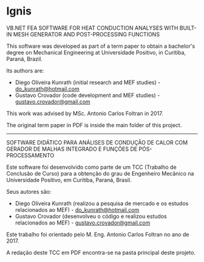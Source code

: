 # Ignis
VB.NET FEA SOFTWARE FOR HEAT CONDUCTION ANALYSES WITH BUILT-IN MESH GENERATOR AND POST-PROCESSING FUNCTIONS

This software was developed as part of a term paper to obtain a bachelor's degree on Mechanical Engineering at Universidade Positivo, in Curitiba, Paraná, Brazil.

Its authors are:
- Diego Oliveira Kunrath (initial research and MEF studies) - do_kunrath@hotmail.com
- Gustavo Crovador (code development and MEF studies) - gustavo.crovador@gmail.com

This work was advised by MSc. Antonio Carlos Foltran in 2017.

The original term paper in PDF is inside the main folder of this project.

---------------------------------------------------

SOFTWARE DIDÁTICO PARA ANÁLISES DE CONDUÇÃO DE CALOR COM GERADOR DE MALHAS INTEGRADO E FUNÇÕES DE PÓS-PROCESSAMENTO

Este software foi desenvolvido como parte de um TCC (Trabalho de Conclusão de Curso) para a obtenção do grau de Engenheiro Mecânico na Universidade Positivo, em Curitiba, Paraná, Brasil.

Seus autores são:
- Diego Oliveira Kunrath (realizou a pesquisa de mercado e os estudos relacionados ao MEF) - do_kunrath@hotmail.com
- Gustavo Crovador (desenvolveu o código e realizou estudos relacionados ao MEF) - gustavo.crovador@gmail.com

Este trabalho foi orientado pelo M. Eng. Antonio Carlos Foltran no ano de 2017.

A redação deste TCC em PDF encontra-se na pasta principal deste projeto.
